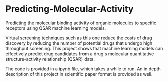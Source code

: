 # Predicting-Molecular-Activity
Predicting the molecular binding activity of organic molecules to specific receptors using QSAR machine learning models.


Virtual screening techniques such as this one reduce the costs of drug discovery by reducing the number of potential drugs that undergo high throughput screening. This project shows that machine learning models can effectively predict drug candidates from a drug's molecular quantitative structure-activity relationship (QSAR) data.

The code is provided in a ipynb file, which takes a while to run. An in depth description of this project in scientific paper format is provided as well.
